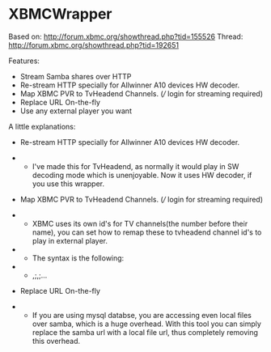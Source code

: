 XBMCWrapper
===========
Based on: http://forum.xbmc.org/showthread.php?tid=155526
Thread: http://forum.xbmc.org/showthread.php?tid=192651

Features:

 - Stream Samba shares over HTTP
 - Re-stream HTTP specially for Allwinner A10 devices HW decoder.
 - Map XBMC PVR to TvHeadend Channels. (*/* login for streaming required)
 - Replace URL On-the-fly
 - Use any external player you want

A little explanations:

 - Re-stream HTTP specially for Allwinner A10 devices HW decoder.
 - - I've made this for TvHeadend, as normally it would play in SW decoding mode which is unenjoyable. Now it uses HW decoder, if you use this wrapper.

 - Map XBMC PVR to TvHeadend Channels. (*/* login for streaming required)
 - - XBMC uses its own id's for TV channels(the number before their name), you can set how to remap these to tvheadend channel id's to play in external player.
 - - The syntax is the following:
 - - <xbmcid>,<tvheadendid>;<xbmcid>,<tvheadendid>;...

 - Replace URL On-the-fly
 - - If you are using mysql databse, you are accessing even local files over samba, which is a huge overhead. With this tool you can simply replace the samba url with a local file url, thus completely removing this overhead.
